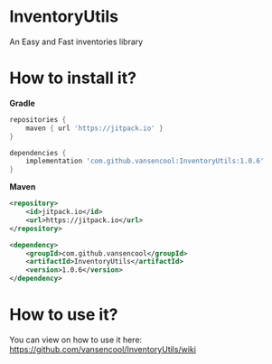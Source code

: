 # InventoryUtils
An Easy and Fast inventories library

# How to install it?

**Gradle**

```groovy
repositories {
    maven { url 'https://jitpack.io' }
}
```

```groovy
dependencies {
    implementation 'com.github.vansencool:InventoryUtils:1.0.6'
}
```

**Maven**

```xml
<repository>
    <id>jitpack.io</id>
    <url>https://jitpack.io</url>
</repository>
```

```xml
<dependency>
    <groupId>com.github.vansencool</groupId>
    <artifactId>InventoryUtils</artifactId>
    <version>1.0.6</version>
</dependency>
```

# How to use it?
You can view on how to use it here: https://github.com/vansencool/InventoryUtils/wiki
